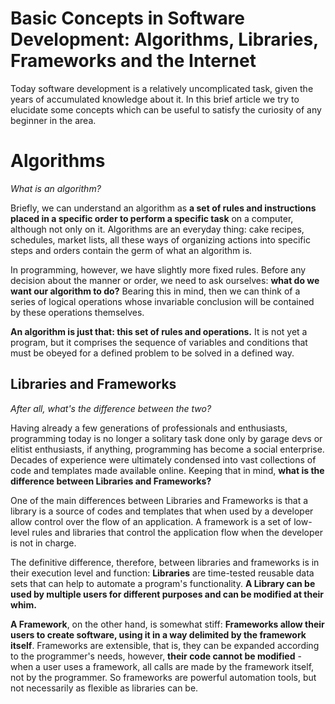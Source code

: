 # Basic Concepts in Software Development: Algorithms, Libraries, Frameworks and the Internet


Today software development is a relatively uncomplicated task, given the years of accumulated knowledge about it. In this brief article we try to elucidate some concepts which can be useful to satisfy the curiosity of any beginner in the area.

# Algorithms
*What is an algorithm?*

Briefly, we can understand an algorithm as **a set of rules and instructions placed in a specific order to perform a specific task** on a computer, although not only on it. Algorithms are an everyday thing: cake recipes, schedules, market lists, all these ways of organizing actions into specific steps and orders contain the germ of what an algorithm is.

In programming, however, we have slightly more fixed rules. Before any decision about the manner or order, we need to ask ourselves: **what do we want our algorithm to do?** Bearing this in mind, then we can think of a series of logical operations whose invariable conclusion will be contained by these operations themselves.

**An algorithm is just that: this set of rules and operations.** It is not yet a program, but it comprises the sequence of variables and conditions that must be obeyed for a defined problem to be solved in a defined way.

## Libraries and Frameworks

*After all, what's the difference between the two?*

Having already a few generations of professionals and enthusiasts, programming today is no longer a solitary task done only by garage devs or elitist enthusiasts, if anything, programming has become a social enterprise. Decades of experience were ultimately condensed into vast collections of code and templates made available online. Keeping that in mind, **what is the difference between Libraries and Frameworks?**

One of the main differences between Libraries and Frameworks is that a library is a source of codes and templates that when used by a developer allow control over the flow of an application. A framework is a set of low-level rules and libraries that control the application flow when the developer is not in charge.

The definitive difference, therefore, between libraries and frameworks is in their execution level and function: **Libraries** are time-tested reusable data sets that can help to automate a program's functionality. **A Library can be used by multiple users for different purposes and can be modified at their whim.**

**A Framework**, on the other hand, is somewhat stiff: **Frameworks allow their users to create software, using it in a way delimited by the framework itself**. Frameworks are extensible, that is, they can be expanded according to the programmer's needs, however, **their code cannot be modified** - when a user uses a framework, all calls are made by the framework itself, not by the programmer. So frameworks are powerful automation tools, but not necessarily as flexible as libraries can be.

